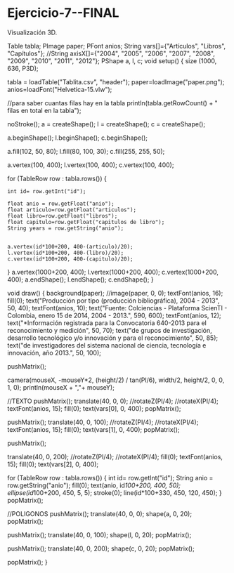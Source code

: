 # Ejercicio-7--FINAL
Visualización 3D. 


Table tabla;
PImage paper;
PFont anios;
String vars[]={"Artículos", "Libros", "Capítulos"};
//String axisX[]={"2004", "2005", "2006", "2007", "2008", "2009", "2010", "2011", "2012"};
PShape a, l, c;
void setup() {
  size (1000, 636, P3D);

  tabla = loadTable("Tablita.csv", "header");
  paper=loadImage("paper.png");
  anios=loadFont("Helvetica-15.vlw");

  //para saber cuantas filas hay en la tabla
  println(tabla.getRowCount() + " filas en total en la tabla");

  noStroke();
  a = createShape();
  l = createShape();
  c = createShape();

  a.beginShape();
  l.beginShape();
  c.beginShape();


  a.fill(102, 50, 80);
  l.fill(80, 100, 30);
  c.fill(255, 255, 50);

  a.vertex(100, 400);
  l.vertex(100, 400);
  c.vertex(100, 400);

  for (TableRow row : tabla.rows()) {

    int id= row.getInt("id");

    float anio = row.getFloat("anio");
    float articulo=row.getFloat("articulos");
    float libro=row.getFloat("libros");
    float capitulo=row.getFloat("capitulos de libro");
    String years = row.getString("anio");


    a.vertex(id*100+200, 400-(articulo)/20);
    l.vertex(id*100+200, 400-(libro)/20);
    c.vertex(id*100+200, 400-(capitulo)/20);
  }
  a.vertex(1000+200, 400);
  l.vertex(1000+200, 400);
  c.vertex(1000+200, 400);
  a.endShape();
  l.endShape();
  c.endShape();
}

void draw() {
  background(paper);
  //image(paper, 0, 0);
  textFont(anios, 16);
  fill(0);
  text("Producción por tipo (producción bibliográfica), 2004 - 2013", 50, 40);
  textFont(anios, 10);
  text("Fuente: Colciencias - Plataforma ScienTI - Colombia, enero 15 de 2014, 2004 - 2013.", 590, 600);
  textFont(anios, 12);
  text("*Información registrada para la Convocatoria 640-2013 para el reconocimiento y medición", 50, 70); 
  text("de grupos de investigación, desarrollo tecnológico y/o innovación y para el reconocimiento", 50, 85); 
  text("de investigadores del sistema nacional de ciencia, tecnología e innovación, año 2013.", 50, 100);

  pushMatrix();

  camera(mouseX, -mouseY*2, (height/2) / tan(PI/6), width/2, height/2, 0, 0, 1, 0);
  println(mouseX + ","+ mouseY);


  //TEXTO
  pushMatrix();
  translate(40, 0, 0);
  //rotateZ(PI/4);
  //rotateX(PI/4);
  textFont(anios, 15);
  fill(0);
  text(vars[0], 0, 400);
  popMatrix();

  pushMatrix();
  translate(40, 0, 100);
  //rotateZ(PI/4);
  //rotateX(PI/4);
  textFont(anios, 15);
  fill(0);
  text(vars[1], 0, 400);
  popMatrix();

  pushMatrix();

  translate(40, 0, 200);
  //rotateZ(PI/4);
  //rotateX(PI/4);
  fill(0);
  textFont(anios, 15);
  fill(0);
  text(vars[2], 0, 400);

  for (TableRow row : tabla.rows()) {
    int id= row.getInt("id");
    String anio = row.getString("anio");
    fill(0);
    text(anio, id*100+200, 400, 50);
    ellipse(id*100+200, 450, 5, 5);
    stroke(0);
    line(id*100+330, 450, 120, 450);
  }
  popMatrix();

  //POLIGONOS
  pushMatrix();
  translate(40, 0, 0);
  shape(a, 0, 20);
  popMatrix();

  pushMatrix();
  translate(40, 0, 100);
  shape(l, 0, 20);
  popMatrix();

  pushMatrix();
  translate(40, 0, 200);
  shape(c, 0, 20);
  popMatrix();

  popMatrix();
}
